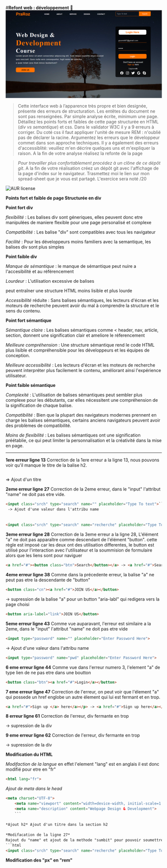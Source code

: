 #**Refont web : développement** 🚀 
![cover](./cover.PNG)
>Cette interface web à l’apparence très propre et bien designée, présente des erreurs de structuration. Les entêtes du document ne sont pas renseignées.
Par simple analyse écrite, minimum une page. Détaillez les points forts et faibles de cette page structurée en  HTML (_div vs semantique_) et css. Dans le validator W3C il y a 9 erreurs à corriger. Du coté css il faut appliquer l'unité de mesure REM :  n'oublié pas de déclarer la racine. Argumentez les erreurs que le développeur commet dans son approche techniques. Il y a également des erreurs d'accessiblité: veuillez m'en décrire quelques uns et m'expliquer la raison. A la fin de votre analyse réalisez la refonte de la page

> *Pour travailler plus confortablement procédez à un clône de ce dépôt git*.
> A la fin de votre réalisation créez un dépôt git avec l'affichage de la page d'index sur le navigateur.
> Trasmettez moi le lien sur mon spread-sheet que je vous est partagé. 
> L'exercice sera  noté /20

![AUR license](https://img.shields.io/aur/license/c)


**Points fort et faible de page Structurée en div**

**Point fort div**

*flexibilité* : Les balises div sont géneriques, elles peuvent donc etre manipulées de maniere flexible pour une page personalisé et complexe

*Compatibilité* : Les balise "div" sont compatibles avec tous les navigateur

*Facilité* : Pour les développeurs moins familiers avec la semantique, les balises div sont plus simples

**Point faible div**

*Manque de sémantique* : le manque de sémantique peut nuire a l'accesibilité et au référencement

*Lourdeur* : L'utilisation excessive de balises <div> peut entraîner une structure HTML moins lisible et plus lourde

*Accessibilité* réduite : Sans balises sémantiques, les lecteurs d'écran et les moteurs de recherche peuvent avoir du mal à comprendre la structure et le sens du contenu.
 
**Point fort sémantique**

*Sémantique claire* : Les balises sémantiques comme <
header, nav, article, section, donnent une signification clair et ameliore le réferencement

*Meilleure compréhension* : Une structure sémantique rend le code HTML plus lisible et compréhensible pour les développeurs et les équipes de conception.

*Meilleure accessibilité* : Les lecteurs d'écran et les moteurs de recherche peuvent interpréter plus facilement le contenu, améliorant ainsi l'expérience utilisateur.

**Point faible sémantique**

*Complexité* : L'utilisation de balises sémantiques peut sembler plus complexe pour les débutants, car elles nécessitent une compréhension de la signification de chaque balise.

*Compatibilité* : Bien que la plupart des navigateurs modernes prennent en charge les balises sémantiques, certains anciens navigateurs peuvent avoir des problèmes de compatibilité.

*Moins de flexibilité* : Les balises sémantiques ont une signification préétablie, ce qui peut limiter la personnalisation et la créativité dans la mise en page.



****
**1ere erreur ligne 13**
Correction de la 1ere erreur a la ligne 13, nous pouvons voir qu'il manque le titre de la balise h2.
<h2 class="logo"></h2> => Ajout d'un titre

**2eme erreur ligne 27**
Correction de la 2eme erreur, dans le "input" l'attribut "name" ne doit pas etre vide.

```html
<input class="srch" type="search" name="" placeholder="Type To text">```
 -> Ajout d'une valeur dans l'attribu name


<input class="srch" type="search" name="recherche" placeholder="Type To text">
```

**3eme erreur ligne 28**
Correction de la 3eme erreur a la ligne 28, L'élément "a" ne doit pas apparaître comme descendant de l'élément "button". cette règle est imposé car les deux ont des utilisation differentes, le button est utilisé pour l'interaction avec l'utilisateur et la soummision de formulaire alors que les liens sont pour naviguer

```html
<a href="#"><button class="btn">Search</button></a> -> <a href="#">Search</a>
```

**4eme erreur ligne 38**
Comme dans la précedente erreur, la balise "a" ne peut pas etre la descendante de "button"
```html
<button class="cn"><a href="#">JOIN US</a></button>
``` 
-> supression de la balise "a" pour un button "aria-labl" qui redigera vers la page choisi
```html
<button aria-label="link">JOIN US</button>
```

**5eme erreur ligne 43**
Comme vue auparavant, l'erreur est similaire a la 2eme, dans le "input" l'attribut "name" ne doit pas etre vide
```html
<input type="password" name="" placeholder="Enter Password Here"> 
```
-> Ajout d'une valeur dans l'attribu name
```html 
<input type="password" name="pwd" placeholder="Enter Password Here">
```

**6 eme erreur ligne 44**
Comme vue dans l'erreur numero 3, l'element "a" de type lien de ne pas etre dans une boutton
```html
<button class="btn"><a href="#">Login</a></button>
```

**7 eme erreur ligne 47**
Correction de l'erreur, on peut voir que l'élement "a" qui possede un href englobe un autre élement </a> qui lui est fermant et en trop.
```html
<a href="#">Sign up </a> here</a></p> -> <a href="#">Sign up here</a></p>
```

**8 erreur ligne 61**
Correction de l'erreur, div fermante en trop
</div> -> supression de la div

**9 eme erreur ligne 62**
Correction de l'erreur, div fermante en trop
</div> -> supression de la div



**Modification du HTML**

*Modifaction de la langue* en effet l'element "lang" est en anglais il est donc modifié pour etre en "fr"
```html
<html lang="fr">
```

*Ajout de meta dans le head*
```html
<meta charset="UTF-8">
    <meta name="viewport" content="width=device-width, initial-scale=1.0">
    <meta name="description" content="Webpage Design & Development">
    ```

*Ajout h2* Ajout d'un titre dans la section h2

*Modifacation de la ligne 27* 
Rajout du "name" et ajout de la methode "sumbit" pour pouvoir soumettre la recherche
```html
<input class="srch" type="search" name="recherche" placeholder="Type To text">
```


**Modification des "px" en "rem"**